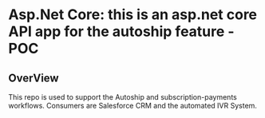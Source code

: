 # Asp.Net Core:  this is an asp.net core API app for the autoship feature - POC


## OverView
This repo is used to support the Autoship and subscription-payments workflows. 
Consumers are Salesforce CRM and the automated IVR System.